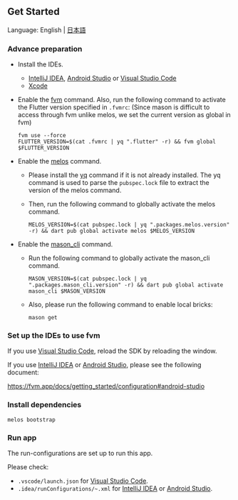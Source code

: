 ## Get Started

Language: English | [日本語](/docs/ja/GET_STARTED.md)

### Advance preparation

- Install the IDEs.
  - [IntelliJ IDEA], [Android Studio] or [Visual Studio Code]
  - [Xcode]
- Enable the [fvm] command.
  Also, run the following command to activate the Flutter version specified in `.fvmrc`:
  (Since mason is difficult to access through fvm unlike melos, we set the current version as global in fvm)

  ```shell
  fvm use --force
  FLUTTER_VERSION=$(cat .fvmrc | yq ".flutter" -r) && fvm global $FLUTTER_VERSION
  ```

- Enable the [melos] command.
  - Please install the [yq] command if it is not already installed. The yq command is used to parse the `pubspec.lock` file to extract the version of the melos command.
  - Then, run the following command to globally activate the melos command.

    ```shell
    MELOS_VERSION=$(cat pubspec.lock | yq ".packages.melos.version" -r) && dart pub global activate melos $MELOS_VERSION
    ```

- Enable the [mason_cli] command.
  - Run the following command to globally activate the mason_cli command.

    ```shell
    MASON_VERSION=$(cat pubspec.lock | yq ".packages.mason_cli.version" -r) && dart pub global activate mason_cli $MASON_VERSION
    ```

  - Also, please run the following command to enable local bricks:

    ```shell
    mason get
    ```

### Set up the IDEs to use fvm

If you use [Visual Studio Code], reload the SDK by reloading the window.

If you use [IntelliJ IDEA] or [Android Studio], please see the following document:

<https://fvm.app/docs/getting_started/configuration#android-studio>

### Install dependencies

```shell
melos bootstrap
```

### Run app

The run-configurations are set up to run this app.

Please check:

- `.vscode/launch.json` for [Visual Studio Code].
- `.idea/runConfigurations/~.xml` for [IntelliJ IDEA] or [Android Studio].

<!-- Links -->

[IntelliJ IDEA]: https://www.jetbrains.com/idea/

[Android Studio]: https://developer.android.com/studio

[Visual Studio Code]: https://code.visualstudio.com/

[Xcode]: https://developer.apple.com/xcode/

[fvm]: https://fvm.app/

[melos]: https://melos.invertase.dev/

[mason_cli]: https://pub.dev/packages/mason_cli

[yq]: https://github.com/mikefarah/yq
